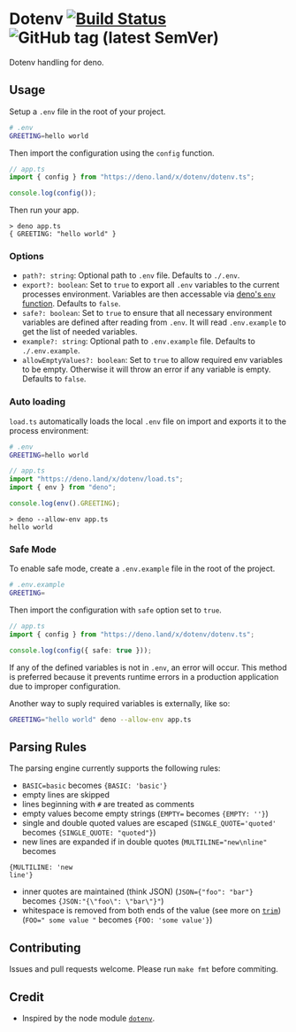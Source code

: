 # Dotenv [![Build Status](https://travis-ci.com/pietvanzoen/deno-dotenv.svg?branch=master)](https://travis-ci.com/pietvanzoen/deno-dotenv) ![GitHub tag (latest SemVer)](https://img.shields.io/github/v/tag/pietvanzoen/deno-dotenv)

Dotenv handling for deno.

## Usage

Setup a `.env` file in the root of your project.

```sh
# .env
GREETING=hello world
```

Then import the configuration using the `config` function.

```ts
// app.ts
import { config } from "https://deno.land/x/dotenv/dotenv.ts";

console.log(config());
```

Then run your app.

```
> deno app.ts
{ GREETING: "hello world" }
```

### Options

- `path?: string`: Optional path to `.env` file. Defaults to `./.env`.
- `export?: boolean`: Set to `true` to export all `.env` variables to the current processes environment. Variables are then accessable via [deno's `env` function](https://deno.land/typedoc/index.html#env). Defaults to `false`.
- `safe?: boolean`: Set to `true` to ensure that all necessary environment variables are defined after reading from `.env`. It will read `.env.example` to get the list of needed variables.
- `example?: string`: Optional path to `.env.example` file. Defaults to `./.env.example`.
- `allowEmptyValues?: boolean`: Set to `true` to allow required env variables to be empty. Otherwise it will throw an error if any variable is empty. Defaults to `false`.

### Auto loading

`load.ts` automatically loads the local `.env` file on import and exports it to the process environment:

```sh
# .env
GREETING=hello world
```

```ts
// app.ts
import "https://deno.land/x/dotenv/load.ts";
import { env } from "deno";

console.log(env().GREETING);
```

```
> deno --allow-env app.ts
hello world
```

### Safe Mode

To enable safe mode, create a `.env.example` file in the root of the project.

```sh
# .env.example
GREETING=
```

Then import the configuration with `safe` option set to `true`.

```ts
// app.ts
import { config } from "https://deno.land/x/dotenv/dotenv.ts";

console.log(config({ safe: true }));
```

If any of the defined variables is not in `.env`, an error will occur. This method is preferred because it prevents runtime errors in a production application due to improper configuration.

Another way to suply required variables is externally, like so:

```sh
GREETING="hello world" deno --allow-env app.ts
```

## Parsing Rules

The parsing engine currently supports the following rules:

- `BASIC=basic` becomes `{BASIC: 'basic'}`
- empty lines are skipped
- lines beginning with `#` are treated as comments
- empty values become empty strings (`EMPTY=` becomes `{EMPTY: ''}`)
- single and double quoted values are escaped (`SINGLE_QUOTE='quoted'` becomes `{SINGLE_QUOTE: "quoted"}`)
- new lines are expanded if in double quotes (`MULTILINE="new\nline"` becomes

```
{MULTILINE: 'new
line'}
```

- inner quotes are maintained (think JSON) (`JSON={"foo": "bar"}` becomes `{JSON:"{\"foo\": \"bar\"}"`)
- whitespace is removed from both ends of the value (see more on [`trim`](https://developer.mozilla.org/en-US/docs/Web/JavaScript/Reference/Global_Objects/String/Trim)) (`FOO=" some value "` becomes `{FOO: 'some value'}`)

## Contributing

Issues and pull requests welcome. Please run `make fmt` before commiting.

## Credit

- Inspired by the node module [`dotenv`](https://github.com/motdotla/dotenv).
